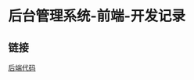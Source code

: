 
# 后台管理系统-前端-开发记录


## 链接
[后端代码](https://github.com/L1nJIayu/jeffrey_web_managemenet_system_backend)
